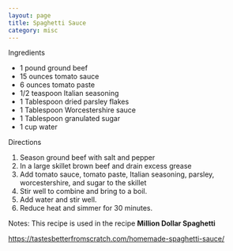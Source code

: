 ```yaml
---
layout: page
title: Spaghetti Sauce
category: misc
---
```


Ingredients
  * 1 pound ground beef
  * 15 ounces tomato sauce
  * 6 ounces tomato paste
  * 1/2 teaspoon Italian seasoning
  * 1 Tablespoon dried parsley flakes
  * 1 Tablespoon Worcestershire sauce
  * 1 Tablespoon granulated sugar
  * 1 cup water

Directions
  1. Season ground beef with salt and pepper
  2. In a large skillet brown beef and drain excess grease
  3. Add tomato sauce, tomato paste, Italian seasoning, parsley, worcestershire, and sugar to the skillet
  4. Stir well to combine and bring to a boil. 
  5. Add water and stir well. 
  6. Reduce heat and simmer for 30 minutes.

Notes: This recipe is used in the recipe **Million Dollar Spaghetti**

<https://tastesbetterfromscratch.com/homemade-spaghetti-sauce/>